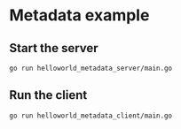 # Metadata example

## Start the server

```
go run helloworld_metadata_server/main.go
```

## Run the client

```
go run helloworld_metadata_client/main.go
```
